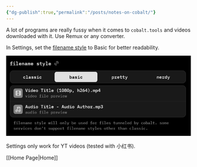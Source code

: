 ```yaml
---
{"dg-publish":true,"permalink":"/posts/notes-on-cobalt/"}
---
```



A lot of programs are really fussy when it comes to `cobalt.tools` and videos downloaded with it.
Use Remux or any converter.

In Settings, set the [filename style](https://cobalt.tools/settings/download#filename) to Basic for better readability.

![Pasted image 20250416211346.png](/img/user/Attachments/Pasted%20image%2020250416211346.png)

Settings only work for YT videos (tested with 小红书).

[[Home Page\|Home]]
